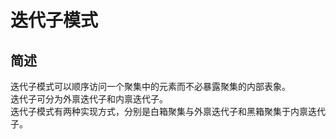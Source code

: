 # 迭代子模式
## 简述
迭代子模式可以顺序访问一个聚集中的元素而不必暴露聚集的内部表象。<br>
迭代子可分为外禀迭代子和内禀迭代子。<br>
迭代子模式有两种实现方式，分别是白箱聚集与外禀迭代子和黑箱聚集于内禀迭代子。<br>

## 
